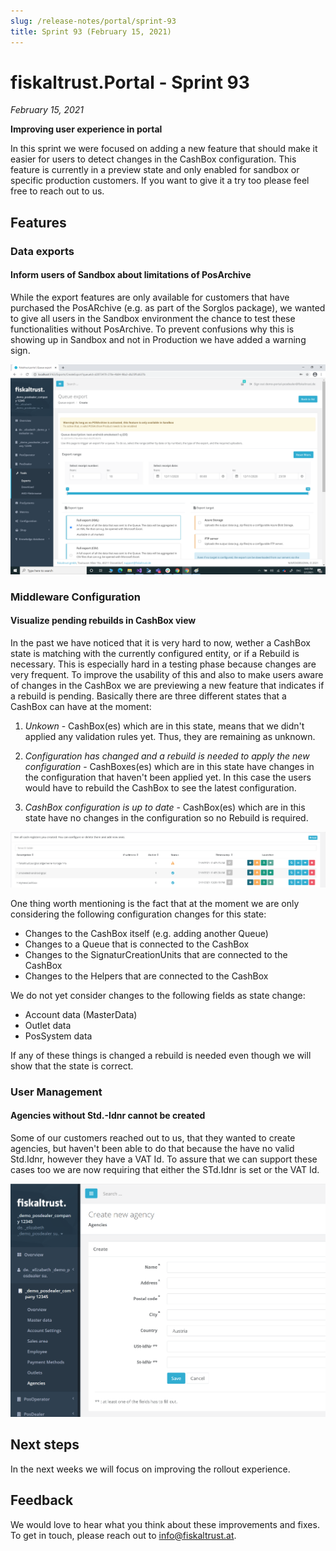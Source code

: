 ```yaml
---
slug: /release-notes/portal/sprint-93
title: Sprint 93 (February 15, 2021)
---
```


# fiskaltrust.Portal - Sprint 93
_February 15, 2021_

**Improving user experience in portal**

In this sprint we were focused on adding a new feature that should make it easier for users to detect changes in the CashBox configuration. This feature is currently in a preview state and only enabled for sandbox or specific production customers. If you want to give it a try too please feel free to reach out to us.

## Features

### Data exports

#### Inform users of Sandbox about limitations of PosArchive
While the export features are only available for customers that have purchased the PosARchive (e.g. as part of the Sorglos package), we wanted to give all users in the Sandbox environment the chance to test these functionalities without PosArchive. To prevent confusions why this is showing up in Sandbox and not in Production we have added a warning sign.

![posachive-warning-sandbox](images/sprint-93/posachive-warning-sandbox.png)

### Middleware Configuration

#### Visualize pending rebuilds in CashBox view
In the past we have noticed that it is very hard to now, wether a CashBox state is matching with the currently configured entity, or if a Rebuild is necessary. This is especially hard in a testing phase because changes are very frequent. To improve the usability of this and also to make users aware of changes in the CashBox we are previewing a new feature that indicates if a rebuild is pending. Basically there are three different states that a CashBox can have at the moment:

1) _Unkown_ - CashBox(es) which are in this state, means that we didn't applied any validation rules yet. Thus, they are remaining as unknown.

2. _Configuration has changed and a rebuild is needed to apply the new configuration_ - CashBoxes(es) which are in this state have changes in the configuration that haven't been applied yet. In this case the users would have to rebuild the CashBox to see the latest configuration.

3) _CashBox configuration is up to date_ - CashBox(es) which are in this state have no changes in the configuration so no Rebuild is required.

![cashbox-state](images/sprint-93/cashbox-state.png)

One thing worth mentioning is the fact that at the moment we are only considering the following configuration changes for this state:
- Changes to the CashBox itself (e.g. adding another Queue)
- Changes to a Queue that is connected to the CashBox
- Changes to the SignaturCreationUnits that are connected to the CashBox
- Changes to the Helpers that are connected to the CashBox

We do not yet consider changes to the following fields as state change:
- Account data (MasterData)
- Outlet data 
- PosSystem data

If any of these things is changed a rebuild is needed even though we will show that the state is correct.

### User Management

#### Agencies without Std.-Idnr cannot be created
Some of our customers reached out to us, that they wanted to create agencies, but haven't been able to do that because the have no valid Std.Idnr, however they have a VAT Id. To assure that we can support these cases too we are now requiring that either the STd.Idnr is set or the VAT Id.

![exclusive-validator](images/sprint-93/exclusive-validator.png)

## Next steps
In the next weeks we will focus on improving the rollout experience.

## Feedback
We would love to hear what you think about these improvements and fixes. To get in touch, please reach out to [info@fiskaltrust.at](mailto:info@fiskaltrust.at).